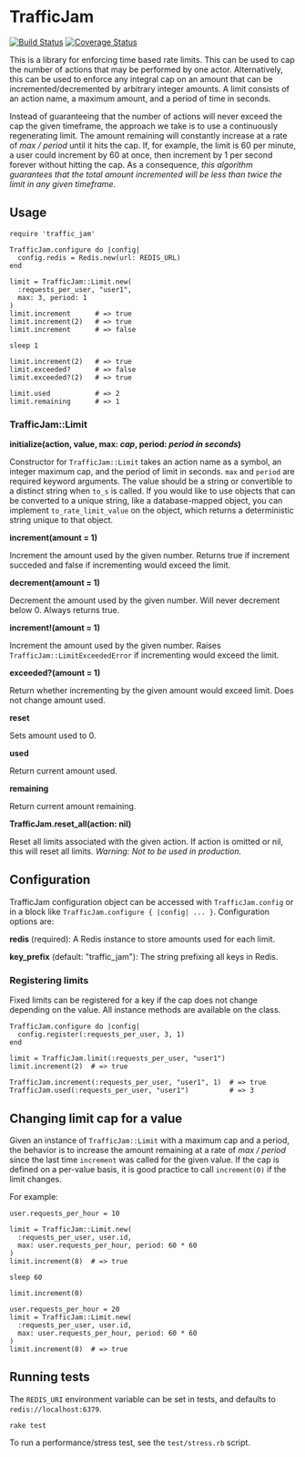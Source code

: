 # TrafficJam

[![Build Status](https://travis-ci.org/coinbase/traffic_jam.svg?branch=master)](https://travis-ci.org/coinbase/traffic_jam)
[![Coverage Status](https://coveralls.io/repos/coinbase/traffic_jam/badge.svg?branch=master)](https://coveralls.io/r/coinbase/traffic_jam?branch=master)

This is a library for enforcing time based rate limits. This can be used to cap the number of actions that may be performed by one actor. Alternatively, this can be used to enforce any integral cap on an amount that can be incremented/decremented by arbitrary integer amounts. A limit consists of an action name, a maximum amount, and a period of time in seconds.

Instead of guaranteeing that the number of actions will never exceed the cap the given timeframe, the approach we take is to use a continuously regenerating limit. The amount remaining will constantly increase at a rate of *max / period* until it hits the cap. If, for example, the limit is 60 per minute, a user could increment by 60 at once, then increment by 1 per second forever without hitting the cap. As a consequence, *this algorithm guarantees that the total amount incremented will be less than twice the limit in any given timeframe*.

## Usage

```
require 'traffic_jam'

TrafficJam.configure do |config|
  config.redis = Redis.new(url: REDIS_URL)
end

limit = TrafficJam::Limit.new(
  :requests_per_user, "user1",
  max: 3, period: 1
)
limit.increment      # => true
limit.increment(2)   # => true
limit.increment      # => false

sleep 1

limit.increment(2)   # => true
limit.exceeded?      # => false
limit.exceeded?(2)   # => true

limit.used           # => 2
limit.remaining      # => 1
```

### TrafficJam::Limit

**initialize(action, value, max: *cap*, period: *period in seconds*)**

Constructor for `TrafficJam::Limit` takes an action name as a symbol, an integer maximum cap, and the period of limit in seconds. `max` and `period` are required keyword arguments. The value should be a string or convertible to a distinct string when `to_s` is called. If you would like to use objects that can be converted to a unique string, like a database-mapped object, you can implement `to_rate_limit_value` on the object, which returns a deterministic string unique to that object.

**increment(amount = 1)**

Increment the amount used by the given number. Returns true if increment succeded and false if incrementing would exceed the limit.

**decrement(amount = 1)**

Decrement the amount used by the given number. Will never decrement below 0. Always returns true.

**increment!(amount = 1)**

Increment the amount used by the given number. Raises `TrafficJam::LimitExceededError` if incrementing would exceed the limit.

**exceeded?(amount = 1)**

Return whether incrementing by the given amount would exceed limit. Does not change amount used.

**reset**

Sets amount used to 0.

**used**

Return current amount used.

**remaining**

Return current amount remaining.

**TrafficJam.reset_all(action: nil)**

Reset all limits associated with the given action. If action is omitted or nil, this will reset all limits. *Warning: Not to be used in production.*

## Configuration

TrafficJam configuration object can be accessed with `TrafficJam.config` or in a block like `TrafficJam.configure { |config| ... }`. Configuration options are:

**redis** (required): A Redis instance to store amounts used for each limit.

**key_prefix** (default: "traffic_jam"): The string prefixing all keys in Redis.

### Registering limits

Fixed limits can be registered for a key if the cap does not change depending on the value. All instance methods are available on the class.

```
TrafficJam.configure do |config|
  config.register(:requests_per_user, 3, 1)
end

limit = TrafficJam.limit(:requests_per_user, "user1")
limit.increment(2)  # => true

TrafficJam.increment(:requests_per_user, "user1", 1)  # => true
TrafficJam.used(:requests_per_user, "user1")          # => 3
```

## Changing limit cap for a value

Given an instance of `TrafficJam::Limit` with a maximum cap and a period, the behavior is to increase the amount remaining at a rate of *max / period* since the last time `increment` was called for the given value. If the cap is defined on a per-value basis, it is good practice to call `increment(0)` if the limit changes.

For example:

```
user.requests_per_hour = 10

limit = TrafficJam::Limit.new(
  :requests_per_user, user.id,
  max: user.requests_per_hour, period: 60 * 60
)
limit.increment(8)  # => true

sleep 60

limit.increment(0)

user.requests_per_hour = 20
limit = TrafficJam::Limit.new(
  :requests_per_user, user.id,
  max: user.requests_per_hour, period: 60 * 60
)
limit.increment(8)  # => true
```

## Running tests

The `REDIS_URI` environment variable can be set in tests, and defaults to `redis://localhost:6379`.

```
rake test
```

To run a performance/stress test, see the `test/stress.rb` script.
